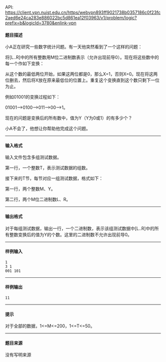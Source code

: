 API: https://client.vpn.nuist.edu.cn/https/webvpn893ff9021738b0357186c0f23fc2aed6e24ca283e886022bc5d861ea12f03963/v1/problem/logic?prefix=b&logicId=3780&enlink-vpn

#### 题目描述

小A正在研究一些数字统计问题。有一天他突然看到了一个这样的问题：

将\[L..R\]中的所有整数用M位二进制数表示（允许出现前导0）。现在将这些数中的每一个作如下变换：

从这个数的最低两位开始，如果这两位都是0，那么X=1，否则X=0。现在将这两位删去，然后将X放在原来最低位的位置上。重复这个变换直到这个数只剩下一位为止。

例如01001的变换过程如下：

01001-->0100-->011-->00-->1。

现在的问题是变换后的所有数中，值为Y（Y为0或1）的有多少个？

小A不会了，他想让你帮助他完成这个问题。

---

#### 输入格式

输入文件包含多组测试数据。

第一行，一个整数T，表示测试数据的组数。

接下来的T节，每节对应一组测试数据，格式如下：

第一行，两个整数M、Y。

第二行，两个M位二进制数L、R。

---

#### 输出格式

对于每组测试数据，输出一行，一个二进制数，表示该组测试数据中\[L..R\]中的所有整数变换后的值为Y的个数。这里的二进制数不允许出现前导0。

---

#### 样例输入
```
1
3 1
001 101

```

---

#### 样例输出
```
11
```

---

#### 提示

对于全部的数据，1<=M<=200，1<=T<=50。

---

#### 题目来源

没有写明来源